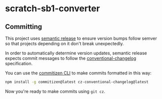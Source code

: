 # scratch-sb1-converter

## Committing

This project uses [semantic release](https://github.com/semantic-release/semantic-release) to ensure version bumps
follow semver so that projects depending on it don't break unexpectedly.

In order to automatically determine version updates, semantic release expects commit messages to follow the
[conventional-changelog](https://github.com/bcoe/conventional-changelog-standard/blob/master/convention.md)
specification.

You can use the [commitizen CLI](https://github.com/commitizen/cz-cli) to make commits formatted in this way:

```bash
npm install -g commitizen@latest cz-conventional-changelog@latest
```

Now you're ready to make commits using `git cz`.
